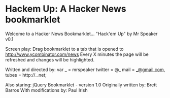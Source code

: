 # Hackem Up: A Hacker News bookmarklet

Welcome to a Hacker News Bookmarklet...
"Hack'em Up" by Mr Speaker
v0.1

Screen play:
    Drag bookmarklet to a tab that is opened to 
         http://www.ycombinator.com/news
    Every X minutes the page will be refreshed and
    changes will be highlighted.

Written and directed by:
    var _ = mrspeaker
        twitter = @_
        mail = _@gmail.com,
        tubes = http://_.net;

Also staring:
    jQuery Bookmarklet - version 1.0
    Originally written by: Brett Barros
    With modifications by: Paul Irish

